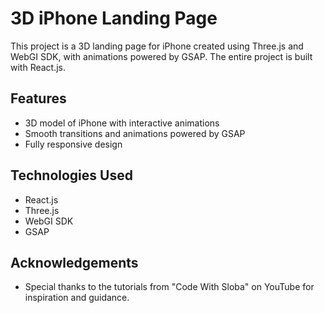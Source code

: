 # 3D iPhone Landing Page

This project is a 3D landing page for iPhone created using Three.js and WebGI SDK, with animations powered by GSAP. The entire project is built with React.js.

## Features

- 3D model of iPhone with interactive animations
- Smooth transitions and animations powered by GSAP
- Fully responsive design

## Technologies Used

- React.js
- Three.js
- WebGI SDK
- GSAP

## Acknowledgements

- Special thanks to the tutorials from "Code With Sloba" on YouTube for inspiration and guidance.
